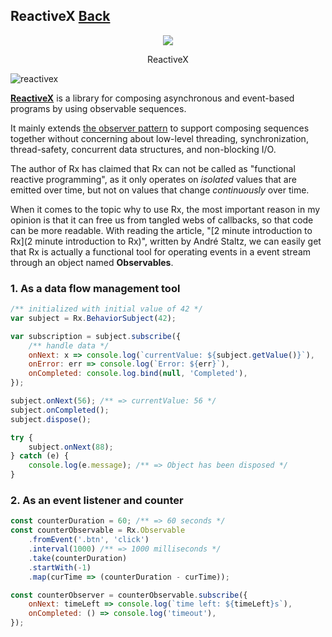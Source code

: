 ## ReactiveX [Back](./../Framework.md)

<p align="center">
    <img src="./logo.png" />
</p>
<p align="center">
    ReactiveX
</p>

![reactivex](https://badges.aleen42.com/src/reactivex.svg)

[**ReactiveX**](http://reactivex.io/) is a library for composing asynchronous and event-based programs by using observable sequences.

It mainly extends [the observer pattern](http://en.wikipedia.org/wiki/Observer_pattern) to support composing sequences together without concerning about low-level threading, synchronization, thread-safety, concurrent data structures, and non-blocking I/O.

The author of Rx has claimed that Rx can not be called as "functional reactive programming", as it only operates on *isolated* values that are emitted over time, but not on values that change *continuously* over time.

When it comes to the topic why to use Rx, the most important reason in my opinion is that it can free us from tangled webs of callbacks, so that code can be more readable. With reading the article, "[2 minute introduction to Rx](2 minute introduction to Rx)", written by André Staltz, we can easily get that Rx is actually a functional tool for operating events in a event stream through an object named **Observables**.

### 1. As a data flow management tool

```js
/** initialized with initial value of 42 */
var subject = Rx.BehaviorSubject(42);

var subscription = subject.subscribe({
    /** handle data */
    onNext: x => console.log(`currentValue: ${subject.getValue()}`),
    onError: err => console.log(`Error: ${err}`),
    onCompleted: console.log.bind(null, 'Completed'),
});

subject.onNext(56); /** => currentValue: 56 */
subject.onCompleted();
subject.dispose();

try {
    subject.onNext(88);
} catch (e) {
    console.log(e.message); /** => Object has been disposed */
}
```

### 2. As an event listener and counter

```js
const counterDuration = 60; /** => 60 seconds */
const counterObservable = Rx.Observable
    .fromEvent('.btn', 'click')
    .interval(1000) /** => 1000 milliseconds */
    .take(counterDuration)
    .startWith(-1)
    .map(curTime => (counterDuration - curTime));

const counterObserver = counterObservable.subscribe({
    onNext: timeLeft => console.log(`time left: ${timeLeft}s`),
    onCompleted: () => console.log('timeout'),
});
```
